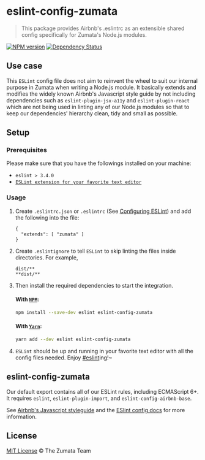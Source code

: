 # eslint-config-zumata

> This package provides Airbnb's .eslintrc as an extensible shared config specifically for Zumata's Node.js modules.

[![NPM version][npm-image]][npm-url]
[![Dependency Status][daviddm-image]][daviddm-url]

## Use case

This `ESLint` config file does not aim to reinvent the wheel to suit our internal purpose in Zumata when writing a Node.js module. It basically extends and modifies the widely known Airbnb's Javascript style guide by not including dependencies such as `eslint-plugin-jsx-a11y` and `eslint-plugin-react` which are not being used in linting any of our Node.js modules so that to keep our dependencies' hierarchy clean, tidy and small as possible.

## Setup

### Prerequisites

Please make sure that you have the followings installed on your machine:

-  `eslint > 3.4.0`
- [`ESLint extension for your favorite text editor`](http://eslint.org/docs/user-guide/integrations)

### Usage

1. Create `.eslintrc.json` or `.eslintrc` (See [Configuring ESLint](http://eslint.org/docs/user-guide/configuring)) and add the following into the file:

    ```
    {
      "extends": [ "zumata" ]
    }
    ```

2. Create `.eslintignore` to tell `ESLint` to skip linting the files inside directories. For example,
    ```
    dist/**
    **dist/**
    ```

3. Then install the required dependencies to start the integration.

    #### With [`NPM`](https://github.com/npm/npm):
    ```sh
    npm install --save-dev eslint eslint-config-zumata
    ```

    #### With [`Yarn`](https://github.com/yarnpkg/yarn):
    ```sh
    yarn add --dev eslint eslint-config-zumata
    ```

4. `ESLint` should be up and running in your favorite text editor with all the config files needed. Enjoy [#eslint](https://twitter.com/search?q=%23eslint&src=typd)ing!~

## eslint-config-zumata

Our default export contains all of our ESLint rules, including ECMAScript 6+. It requires `eslint`, `eslint-plugin-import`, and `eslint-config-airbnb-base`.

See [Airbnb's Javascript styleguide](https://github.com/airbnb/javascript) and
the [ESlint config docs](http://eslint.org/docs/user-guide/configuring#extending-configuration-files)
for more information.

## License

[MIT License](http://the-zumata-team.mit-license.org/) © The Zumata Team


[npm-image]: https://badge.fury.io/js/eslint-config-zumata.svg
[npm-url]: https://www.npmjs.com/package/eslint-config-zumata
[daviddm-image]: https://david-dm.org/Zumata/eslint-config-zumata.svg?theme=shields.io
[daviddm-url]: https://david-dm.org/Zumata/eslint-config-zumata